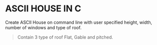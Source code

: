 ASCII HOUSE IN C
=================

Create ASCII House on command line with user specified height, width, number of windows and type of roof.
>Contain 3 type of roof Flat, Gable and pitched.
